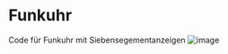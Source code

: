 # Funkuhr
Code für Funkuhr mit Siebensegementanzeigen
![image](https://github.com/user-attachments/assets/855c6112-0f0f-418d-9b19-49840e18e685)
